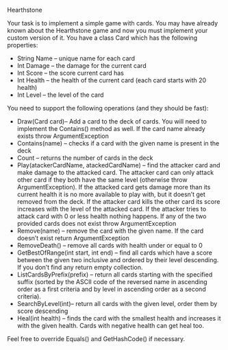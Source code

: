 Hearthstone

Your task is to implement a simple game with cards. You may have already known about the Hearthstone game and now you must implement your custom version of it. You have a class Card which has the following properties:
+	String Name – unique name for each card
+	Int Damage – the damage for the current card
+	Int Score – the score current card has
+	Int Health – the health of the current card (each card starts with 20 health)
+	Int Level – the level of the card

You need to support the following operations (and they should be fast):
+	Draw(Card card)– Add a card to the deck of cards. You will need to implement the Contains() method as well. If the card name already exists throw ArgumentException
+	Contains(name) – checks if a card with the given name is present in the deck
+	Count – returns the number of cards in the deck
+	Play(atackerCardName, atackedCardName) – find the attacker card and make damage to the attacked card. The attacker card can only attack other card if they both have the same level (otherwise throw ArgumentException). If the attacked card gets damage more than its current health it is no more available to play with, but it doesn’t get removed from the deck. If the attacker card kills the other card its score increases with the level of the attacked card. If the attacker tries to attack card with 0 or less health nothing happens. If any of the two provided cards does not exist throw ArgumentException
+	Remove(name) – remove the card with the given name. If the card doesn’t exist return ArgumentException
+	RemoveDeath() – remove all cards with health under or equal to 0
+	GetBestOfRange(int start, int end) – find all cards which have a score between the given two inclusive and ordered by their level descending. If you don’t find any return empty collection.
+	ListCardsByPrefix(prefix) – return all cards starting with the specified suffix (sorted by the ASCII code of the reversed name in ascending order as a first criteria and by level in ascending order as a second criteria).
+	SearchByLevel(int)– return all cards with the given level, order them by score descending
+	Heal(int health) – finds the card with the smallest health and increases it with the given health. Cards with negative health can get heal too.

Feel free to override Equals() and GetHashCode() if necessary.
